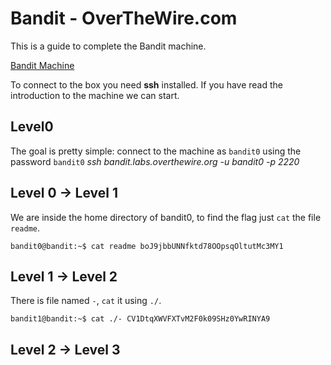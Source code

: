 # Bandit - OverTheWire.com

This is a guide to complete the Bandit machine.

[Bandit Machine](https://overthewire.org/wargames/bandit/)

To connect to the box you need **ssh** installed.
If you have read the introduction to the machine we can start.

## Level0

The goal is pretty simple: connect to the machine as `bandit0`
using the password `bandit0`
*ssh bandit.labs.overthewire.org -u bandit0 -p 2220*

## Level 0 → Level 1

We are inside the home directory of bandit0, to find the flag
just `cat` the file `readme`.

``bandit0@bandit:~$ cat readme
boJ9jbbUNNfktd78OOpsqOltutMc3MY1``

## Level 1 → Level 2

There is file named `-`, `cat` it using `./`.

``bandit1@bandit:~$ cat ./-
CV1DtqXWVFXTvM2F0k09SHz0YwRINYA9``

## Level 2 → Level 3


